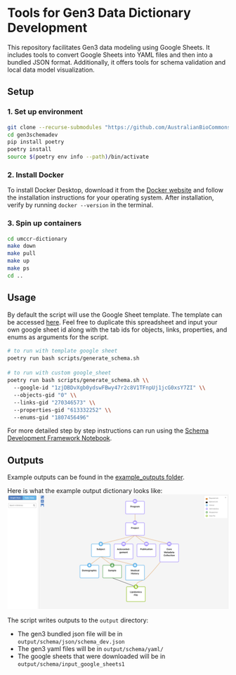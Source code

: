 # Tools for Gen3 Data Dictionary Development
This repository facilitates Gen3 data modeling using Google Sheets. It includes tools to convert Google Sheets into YAML files and then into a bundled JSON format. Additionally, it offers tools for schema validation and local data model visualization.


## Setup

### 1. Set up environment
```bash
git clone --recurse-submodules "https://github.com/AustralianBioCommons/gen3schemadev.git"
cd gen3schemadev
pip install poetry
poetry install
source $(poetry env info --path)/bin/activate
```
### 2. Install Docker
To install Docker Desktop, download it from the [Docker website](https://www.docker.com/products/docker-desktop) and follow the installation instructions for your operating system. After installation, verify by running `docker --version` in the terminal.

### 3. Spin up containers
```bash
cd umccr-dictionary
make down
make pull
make up
make ps
cd ..
```

## Usage

By default the script will use the Google Sheet template. The template can be accessed [here](https://docs.google.com/spreadsheets/d/1zjDBDvXgb0ydswFBwy47r2c8V1TFnpUj1jcG0xsY7ZI/edit?usp=sharing). Feel free to duplicate this spreadsheet and input your own google sheet id along with the tab ids for objects, links, properties, and enums as arguments for the script.

```bash
# to run with template google sheet
poetry run bash scripts/generate_schema.sh 

# to run with custom google_sheet
poetry run bash scripts/generate_schema.sh \\
  --google-id "1zjDBDvXgb0ydswFBwy47r2c8V1TFnpUj1jcG0xsY7ZI" \\
  --objects-gid "0" \\
  --links-gid "270346573" \\
  --properties-gid "613332252" \\
  --enums-gid "1807456496"
```

For more detailed step by step instructions can run using the [Schema Development Framework Notebook](jupyter/schema_dev_framework.ipynb).

## Outputs

Example outputs can be found in the [example_outputs folder](example_output/schema/).

Here is what the example output dictionary looks like:
![example_image.png](example_output/schema/example_dd.png)


The script writes outputs to the `output` directory:
- The gen3 bundled json file will be in `output/schema/json/schema_dev.json`
- The gen3 yaml files will be in `output/schema/yaml/`
- The google sheets that were downloaded will be in `output/schema/input_google_sheets1`